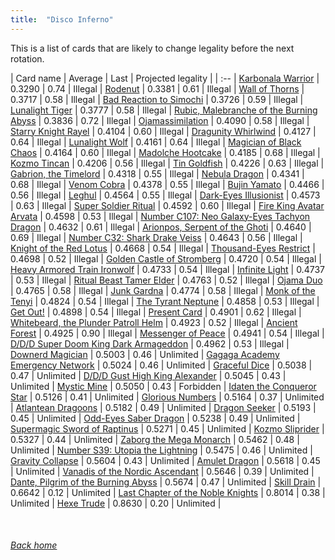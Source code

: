 ```yaml
---
title:  "Disco Inferno"
---
```


This is a list of cards that are likely to change legality before the next rotation.

| Card name | Average | Last | Projected legality |
| :-- |
[Karbonala Warrior](https://db.ygoprodeck.com/card/?search=Karbonala%20Warrior) | 0.3290 | 0.74 | Illegal |
[Rodenut](https://db.ygoprodeck.com/card/?search=Rodenut) | 0.3381 | 0.61 | Illegal |
[Wall of Thorns](https://db.ygoprodeck.com/card/?search=Wall%20of%20Thorns) | 0.3717 | 0.58 | Illegal |
[Bad Reaction to Simochi](https://db.ygoprodeck.com/card/?search=Bad%20Reaction%20to%20Simochi) | 0.3726 | 0.59 | Illegal |
[Lunalight Tiger](https://db.ygoprodeck.com/card/?search=Lunalight%20Tiger) | 0.3777 | 0.58 | Illegal |
[Rubic, Malebranche of the Burning Abyss](https://db.ygoprodeck.com/card/?search=Rubic,%20Malebranche%20of%20the%20Burning%20Abyss) | 0.3836 | 0.72 | Illegal |
[Ojamassimilation](https://db.ygoprodeck.com/card/?search=Ojamassimilation) | 0.4090 | 0.58 | Illegal |
[Starry Knight Rayel](https://db.ygoprodeck.com/card/?search=Starry%20Knight%20Rayel) | 0.4104 | 0.60 | Illegal |
[Dragunity Whirlwind](https://db.ygoprodeck.com/card/?search=Dragunity%20Whirlwind) | 0.4127 | 0.64 | Illegal |
[Lunalight Wolf](https://db.ygoprodeck.com/card/?search=Lunalight%20Wolf) | 0.4161 | 0.64 | Illegal |
[Magician of Black Chaos](https://db.ygoprodeck.com/card/?search=Magician%20of%20Black%20Chaos) | 0.4164 | 0.60 | Illegal |
[Madolche Hootcake](https://db.ygoprodeck.com/card/?search=Madolche%20Hootcake) | 0.4185 | 0.68 | Illegal |
[Kozmo Tincan](https://db.ygoprodeck.com/card/?search=Kozmo%20Tincan) | 0.4206 | 0.56 | Illegal |
[Tin Goldfish](https://db.ygoprodeck.com/card/?search=Tin%20Goldfish) | 0.4226 | 0.63 | Illegal |
[Gabrion, the Timelord](https://db.ygoprodeck.com/card/?search=Gabrion,%20the%20Timelord) | 0.4318 | 0.55 | Illegal |
[Nebula Dragon](https://db.ygoprodeck.com/card/?search=Nebula%20Dragon) | 0.4341 | 0.68 | Illegal |
[Venom Cobra](https://db.ygoprodeck.com/card/?search=Venom%20Cobra) | 0.4378 | 0.55 | Illegal |
[Bujin Yamato](https://db.ygoprodeck.com/card/?search=Bujin%20Yamato) | 0.4466 | 0.56 | Illegal |
[Leghul](https://db.ygoprodeck.com/card/?search=Leghul) | 0.4564 | 0.55 | Illegal |
[Dark-Eyes Illusionist](https://db.ygoprodeck.com/card/?search=Dark-Eyes%20Illusionist) | 0.4573 | 0.63 | Illegal |
[Super Soldier Ritual](https://db.ygoprodeck.com/card/?search=Super%20Soldier%20Ritual) | 0.4592 | 0.60 | Illegal |
[Fire King Avatar Arvata](https://db.ygoprodeck.com/card/?search=Fire%20King%20Avatar%20Arvata) | 0.4598 | 0.53 | Illegal |
[Number C107: Neo Galaxy-Eyes Tachyon Dragon](https://db.ygoprodeck.com/card/?search=Number%20C107:%20Neo%20Galaxy-Eyes%20Tachyon%20Dragon) | 0.4632 | 0.61 | Illegal |
[Arionpos, Serpent of the Ghoti](https://db.ygoprodeck.com/card/?search=Arionpos,%20Serpent%20of%20the%20Ghoti) | 0.4640 | 0.69 | Illegal |
[Number C32: Shark Drake Veiss](https://db.ygoprodeck.com/card/?search=Number%20C32:%20Shark%20Drake%20Veiss) | 0.4643 | 0.56 | Illegal |
[Knight of the Red Lotus](https://db.ygoprodeck.com/card/?search=Knight%20of%20the%20Red%20Lotus) | 0.4668 | 0.54 | Illegal |
[Thousand-Eyes Restrict](https://db.ygoprodeck.com/card/?search=Thousand-Eyes%20Restrict) | 0.4698 | 0.52 | Illegal |
[Golden Castle of Stromberg](https://db.ygoprodeck.com/card/?search=Golden%20Castle%20of%20Stromberg) | 0.4720 | 0.54 | Illegal |
[Heavy Armored Train Ironwolf](https://db.ygoprodeck.com/card/?search=Heavy%20Armored%20Train%20Ironwolf) | 0.4733 | 0.54 | Illegal |
[Infinite Light](https://db.ygoprodeck.com/card/?search=Infinite%20Light) | 0.4737 | 0.53 | Illegal |
[Ritual Beast Tamer Elder](https://db.ygoprodeck.com/card/?search=Ritual%20Beast%20Tamer%20Elder) | 0.4763 | 0.52 | Illegal |
[Ojama Duo](https://db.ygoprodeck.com/card/?search=Ojama%20Duo) | 0.4765 | 0.58 | Illegal |
[Junk Gardna](https://db.ygoprodeck.com/card/?search=Junk%20Gardna) | 0.4774 | 0.58 | Illegal |
[Monk of the Tenyi](https://db.ygoprodeck.com/card/?search=Monk%20of%20the%20Tenyi) | 0.4824 | 0.54 | Illegal |
[The Tyrant Neptune](https://db.ygoprodeck.com/card/?search=The%20Tyrant%20Neptune) | 0.4858 | 0.53 | Illegal |
[Get Out!](https://db.ygoprodeck.com/card/?search=Get%20Out!) | 0.4898 | 0.54 | Illegal |
[Present Card](https://db.ygoprodeck.com/card/?search=Present%20Card) | 0.4901 | 0.62 | Illegal |
[Whitebeard, the Plunder Patroll Helm](https://db.ygoprodeck.com/card/?search=Whitebeard,%20the%20Plunder%20Patroll%20Helm) | 0.4923 | 0.52 | Illegal |
[Ancient Forest](https://db.ygoprodeck.com/card/?search=Ancient%20Forest) | 0.4925 | 0.90 | Illegal |
[Messenger of Peace](https://db.ygoprodeck.com/card/?search=Messenger%20of%20Peace) | 0.4941 | 0.54 | Illegal |
[D/D/D Super Doom King Dark Armageddon](https://db.ygoprodeck.com/card/?search=D/D/D%20Super%20Doom%20King%20Dark%20Armageddon) | 0.4962 | 0.53 | Illegal |
[Downerd Magician](https://db.ygoprodeck.com/card/?search=Downerd%20Magician) | 0.5003 | 0.46 | Unlimited |
[Gagaga Academy Emergency Network](https://db.ygoprodeck.com/card/?search=Gagaga%20Academy%20Emergency%20Network) | 0.5024 | 0.46 | Unlimited |
[Graceful Dice](https://db.ygoprodeck.com/card/?search=Graceful%20Dice) | 0.5038 | 0.47 | Unlimited |
[D/D/D Gust High King Alexander](https://db.ygoprodeck.com/card/?search=D/D/D%20Gust%20High%20King%20Alexander) | 0.5045 | 0.43 | Unlimited |
[Mystic Mine](https://db.ygoprodeck.com/card/?search=Mystic%20Mine) | 0.5050 | 0.43 | Forbidden |
[Idaten the Conqueror Star](https://db.ygoprodeck.com/card/?search=Idaten%20the%20Conqueror%20Star) | 0.5126 | 0.41 | Unlimited |
[Glorious Numbers](https://db.ygoprodeck.com/card/?search=Glorious%20Numbers) | 0.5164 | 0.37 | Unlimited |
[Atlantean Dragoons](https://db.ygoprodeck.com/card/?search=Atlantean%20Dragoons) | 0.5182 | 0.49 | Unlimited |
[Dragon Seeker](https://db.ygoprodeck.com/card/?search=Dragon%20Seeker) | 0.5193 | 0.45 | Unlimited |
[Odd-Eyes Saber Dragon](https://db.ygoprodeck.com/card/?search=Odd-Eyes%20Saber%20Dragon) | 0.5238 | 0.49 | Unlimited |
[Supermagic Sword of Raptinus](https://db.ygoprodeck.com/card/?search=Supermagic%20Sword%20of%20Raptinus) | 0.5271 | 0.45 | Unlimited |
[Kozmo Sliprider](https://db.ygoprodeck.com/card/?search=Kozmo%20Sliprider) | 0.5327 | 0.44 | Unlimited |
[Zaborg the Mega Monarch](https://db.ygoprodeck.com/card/?search=Zaborg%20the%20Mega%20Monarch) | 0.5462 | 0.48 | Unlimited |
[Number S39: Utopia the Lightning](https://db.ygoprodeck.com/card/?search=Number%20S39:%20Utopia%20the%20Lightning) | 0.5475 | 0.46 | Unlimited |
[Gravity Collapse](https://db.ygoprodeck.com/card/?search=Gravity%20Collapse) | 0.5604 | 0.43 | Unlimited |
[Amulet Dragon](https://db.ygoprodeck.com/card/?search=Amulet%20Dragon) | 0.5618 | 0.45 | Unlimited |
[Vanadis of the Nordic Ascendant](https://db.ygoprodeck.com/card/?search=Vanadis%20of%20the%20Nordic%20Ascendant) | 0.5646 | 0.39 | Unlimited |
[Dante, Pilgrim of the Burning Abyss](https://db.ygoprodeck.com/card/?search=Dante,%20Pilgrim%20of%20the%20Burning%20Abyss) | 0.5674 | 0.47 | Unlimited |
[Skill Drain](https://db.ygoprodeck.com/card/?search=Skill%20Drain) | 0.6642 | 0.12 | Unlimited |
[Last Chapter of the Noble Knights](https://db.ygoprodeck.com/card/?search=Last%20Chapter%20of%20the%20Noble%20Knights) | 0.8014 | 0.38 | Unlimited |
[Hexe Trude](https://db.ygoprodeck.com/card/?search=Hexe%20Trude) | 0.8630 | 0.20 | Unlimited |

<br>

###### [Back home](index)